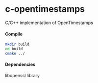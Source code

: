 # c-opentimestamps
C/C++ implementation of OpenTimestamps

#### Compile
```bash
mkdir build
cd build
cmake ../
```

#### Dependencies
libopenssl library
